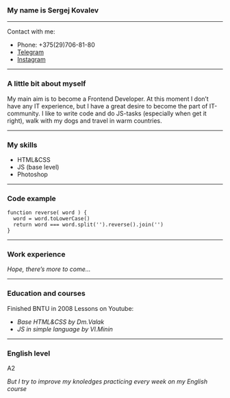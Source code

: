 ### My name is Sergej Kovalev
***
Contact with me:
* Phone: +375(29)706-81-80
* [Telegram](https://web.telegram.org/k/)
* [Instagram](https://www.instagram.com/sergejkowalew/)
***
### A little bit about myself
My main aim is to become a Frontend Developer. At this moment I don’t have any IT experience, 
but I have a great desire to become the part of IT-community. I like to write code and do JS-tasks 
(especially when get it right), walk with my dogs and travel in warm countries.
***
### My skills
*	HTML&CSS
*	JS (base level)
*	Photoshop
***
### Code example
```
function reverse( word ) {
  word = word.toLowerCase()
  return word === word.split('').reverse().join('')
}
```
***
### Work experience
*Hope, there’s more to come…*
***
### Education and courses
Finished BNTU in 2008
Lessons on Youtube:
*	*Base HTML&CSS by Dm.Valak*
*	*JS in simple language by Vl.Minin* 
***
### English level
A2

*But I try to improve my knoledges practicing every week on my English course*
